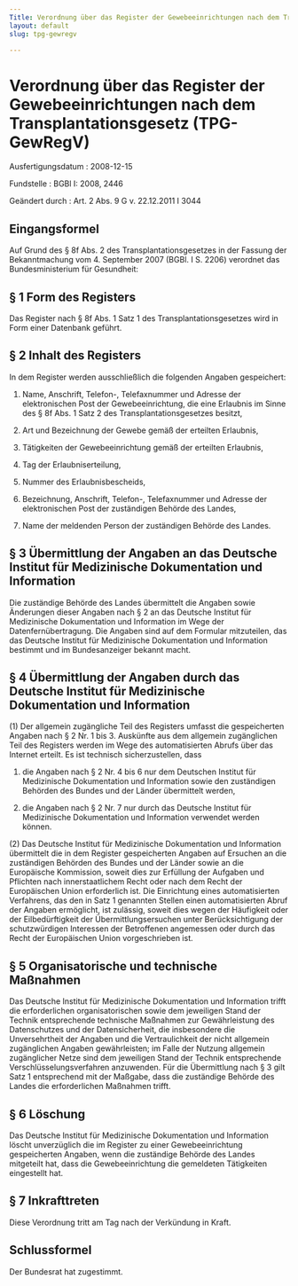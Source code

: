 ```yaml
---
Title: Verordnung über das Register der Gewebeeinrichtungen nach dem Transplantationsgesetz
layout: default
slug: tpg-gewregv

---
```


# Verordnung über das Register der Gewebeeinrichtungen nach dem Transplantationsgesetz (TPG-GewRegV)

Ausfertigungsdatum
:   2008-12-15

Fundstelle
:   BGBl I: 2008, 2446

Geändert durch
:   Art. 2 Abs. 9 G v. 22.12.2011 I 3044


## Eingangsformel

Auf Grund des § 8f Abs. 2 des Transplantationsgesetzes in der Fassung
der Bekanntmachung vom 4. September 2007 (BGBl. I S. 2206) verordnet
das Bundesministerium für Gesundheit:


## § 1 Form des Registers

Das Register nach § 8f Abs. 1 Satz 1 des Transplantationsgesetzes wird
in Form einer Datenbank geführt.


## § 2 Inhalt des Registers

In dem Register werden ausschließlich die folgenden Angaben
gespeichert:

1.  Name, Anschrift, Telefon-, Telefaxnummer und Adresse der
    elektronischen Post der Gewebeeinrichtung, die eine Erlaubnis im Sinne
    des § 8f Abs. 1 Satz 2 des Transplantationsgesetzes besitzt,


2.  Art und Bezeichnung der Gewebe gemäß der erteilten Erlaubnis,


3.  Tätigkeiten der Gewebeeinrichtung gemäß der erteilten Erlaubnis,


4.  Tag der Erlaubniserteilung,


5.  Nummer des Erlaubnisbescheids,


6.  Bezeichnung, Anschrift, Telefon-, Telefaxnummer und Adresse der
    elektronischen Post der zuständigen Behörde des Landes,


7.  Name der meldenden Person der zuständigen Behörde des Landes.





## § 3 Übermittlung der Angaben an das Deutsche Institut für Medizinische Dokumentation und Information

Die zuständige Behörde des Landes übermittelt die Angaben sowie
Änderungen dieser Angaben nach § 2 an das Deutsche Institut für
Medizinische Dokumentation und Information im Wege der
Datenfernübertragung. Die Angaben sind auf dem Formular mitzuteilen,
das das Deutsche Institut für Medizinische Dokumentation und
Information bestimmt und im Bundesanzeiger bekannt macht.


## § 4 Übermittlung der Angaben durch das Deutsche Institut für Medizinische Dokumentation und Information

(1) Der allgemein zugängliche Teil des Registers umfasst die
gespeicherten Angaben nach § 2 Nr. 1 bis 3. Auskünfte aus dem
allgemein zugänglichen Teil des Registers werden im Wege des
automatisierten Abrufs über das Internet erteilt. Es ist technisch
sicherzustellen, dass

1.  die Angaben nach § 2 Nr. 4 bis 6 nur dem Deutschen Institut für
    Medizinische Dokumentation und Information sowie den zuständigen
    Behörden des Bundes und der Länder übermittelt werden,


2.  die Angaben nach § 2 Nr. 7 nur durch das Deutsche Institut für
    Medizinische Dokumentation und Information verwendet werden können.




(2) Das Deutsche Institut für Medizinische Dokumentation und
Information übermittelt die in dem Register gespeicherten Angaben auf
Ersuchen an die zuständigen Behörden des Bundes und der Länder sowie
an die Europäische Kommission, soweit dies zur Erfüllung der Aufgaben
und Pflichten nach innerstaatlichem Recht oder nach dem Recht der
Europäischen Union erforderlich ist. Die Einrichtung eines
automatisierten Verfahrens, das den in Satz 1 genannten Stellen einen
automatisierten Abruf der Angaben ermöglicht, ist zulässig, soweit
dies wegen der Häufigkeit oder der Eilbedürftigkeit der
Übermittlungsersuchen unter Berücksichtigung der schutzwürdigen
Interessen der Betroffenen angemessen oder durch das Recht der
Europäischen Union vorgeschrieben ist.


## § 5 Organisatorische und technische Maßnahmen

Das Deutsche Institut für Medizinische Dokumentation und Information
trifft die erforderlichen organisatorischen sowie dem jeweiligen Stand
der Technik entsprechende technische Maßnahmen zur Gewährleistung des
Datenschutzes und der Datensicherheit, die insbesondere die
Unversehrtheit der Angaben und die Vertraulichkeit der nicht allgemein
zugänglichen Angaben gewährleisten; im Falle der Nutzung allgemein
zugänglicher Netze sind dem jeweiligen Stand der Technik entsprechende
Verschlüsselungsverfahren anzuwenden. Für die Übermittlung nach § 3
gilt Satz 1 entsprechend mit der Maßgabe, dass die zuständige Behörde
des Landes die erforderlichen Maßnahmen trifft.


## § 6 Löschung

Das Deutsche Institut für Medizinische Dokumentation und Information
löscht unverzüglich die im Register zu einer Gewebeeinrichtung
gespeicherten Angaben, wenn die zuständige Behörde des Landes
mitgeteilt hat, dass die Gewebeeinrichtung die gemeldeten Tätigkeiten
eingestellt hat.


## § 7 Inkrafttreten

Diese Verordnung tritt am Tag nach der Verkündung in Kraft.


## Schlussformel

Der Bundesrat hat zugestimmt.

